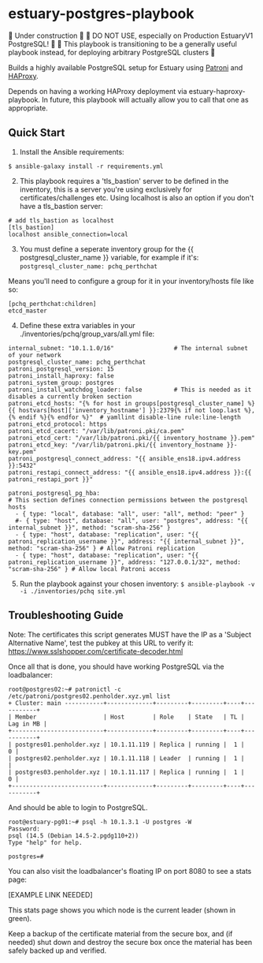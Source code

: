 # estuary-postgres-playbook

🚧 Under construction 🚧
🚧 DO NOT USE, especially on Production EstuaryV1 PostgreSQL! 🚧
🚧 This playbook is transitioning to be a generally useful playbook instead, for deploying arbitrary PostgreSQL clusters 🚧

Builds a highly available PostgreSQL setup for Estuary using [Patroni](https://github.com/zalando/patroni) and [HAProxy](https://www.haproxy.org/).

Depends on having a working HAProxy deployment via estuary-haproxy-playbook. In future, this playbook will actually allow you to call that one as appropriate.


## Quick Start

1) Install the Ansible requirements:

`$ ansible-galaxy install -r requirements.yml`


2) This playbook requires a 'tls_bastion' server to be defined in the inventory, this is a server you're using exclusively for certificates/challenges etc. Using localhost is also an option if you don't have a tls_bastion server:
```
# add tls_bastion as localhost
[tls_bastion]
localhost ansible_connection=local
```


3) You must define a seperate inventory group for the {{ postgresql_cluster_name }} variable, for example if it's:
`postgresql_cluster_name: pchq_perthchat`

Means you'll need to configure a group for it in your inventory/hosts file like so:
```
[pchq_perthchat:children]
etcd_master
```


4) Define these extra variables in your ./inventories/pchq/group_vars/all.yml file:
```
internal_subnet: "10.1.1.0/16"                 # The internal subnet of your network
postgresql_cluster_name: pchq_perthchat        
patroni_postgresql_version: 15
patroni_install_haproxy: false
patroni_system_group: postgres
patroni_install_watchdog_loader: false         # This is needed as it disables a currently broken section
patroni_etcd_hosts: "{% for host in groups[postgresql_cluster_name] %}{{ hostvars[host]['inventory_hostname'] }}:2379{% if not loop.last %},{% endif %}{% endfor %}"  # yamllint disable-line rule:line-length
patroni_etcd_protocol: https
patroni_etcd_cacert: "/var/lib/patroni.pki/ca.pem"
patroni_etcd_cert: "/var/lib/patroni.pki/{{ inventory_hostname }}.pem"
patroni_etcd_key: "/var/lib/patroni.pki/{{ inventory_hostname }}-key.pem"
patroni_postgresql_connect_address: "{{ ansible_ens18.ipv4.address }}:5432"
patroni_restapi_connect_address: "{{ ansible_ens18.ipv4.address }}:{{ patroni_restapi_port }}"

patroni_postgresql_pg_hba:                                              # This section defines connection permissions between the postgresql hosts
  - { type: "local", database: "all", user: "all", method: "peer" }
  #- { type: "host", database: "all", user: "postgres", address: "{{ internal_subnet }}", method: "scram-sha-256" }
  - { type: "host", database: "replication", user: "{{ patroni_replication_username }}", address: "{{ internal_subnet }}", method: "scram-sha-256" } # Allow Patroni replication
  - { type: "host", database: "replication", user: "{{ patroni_replication_username }}", address: "127.0.0.1/32", method: "scram-sha-256" } # Allow local Patroni access
```


5) Run the playbook against your chosen inventory:
`$ ansible-playbook -v -i ./inventories/pchq site.yml`


## Troubleshooting Guide

Note: The certificates this script generates MUST have the IP as a 'Subject Alternative Name', test the pubkey at this URL to verify it: https://www.sslshopper.com/certificate-decoder.html


Once all that is done, you should have working PostgreSQL via the loadbalancer:
```
root@postgres02:~# patronictl -c /etc/patroni/postgres02.penholder.xyz.yml list
+ Cluster: main -----------+-------------+---------+---------+----+-----------+
| Member                   | Host        | Role    | State   | TL | Lag in MB |
+--------------------------+-------------+---------+---------+----+-----------+
| postgres01.penholder.xyz | 10.1.11.119 | Replica | running |  1 |         0 |
| postgres02.penholder.xyz | 10.1.11.118 | Leader  | running |  1 |           |
| postgres03.penholder.xyz | 10.1.11.117 | Replica | running |  1 |         0 |
+--------------------------+-------------+---------+---------+----+-----------+
```

And should be able to login to PostgreSQL.
```
root@estuary-pg01:~# psql -h 10.1.3.1 -U postgres -W
Password:
psql (14.5 (Debian 14.5-2.pgdg110+2))
Type "help" for help.

postgres=#
```

You can also visit the loadbalancer's floating IP on port 8080 to see a stats page:

[EXAMPLE LINK NEEDED]

This stats page shows you which node is the current leader (shown in green).

Keep a backup of the certificate material from the secure box, and (if needed) shut down and destroy the secure box once the material has been safely backed up and verified.
